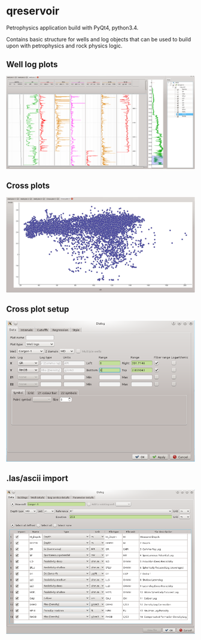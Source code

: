 # qreservoir

Petrophysics application build with PyQt4, python3.4.

Contains basic structure for wells and log objects that can be used to build upon with petrophysics and rock physics logic.

## Well log plots
![image info](./images/well_plot_2.png "Multi-log plot")

## Cross plots
![image info](./images/cross_plot_data.jpg "cross plot")

## Cross plot setup
![image info](./images/cross_plot.png "cross plot config")

## .las/ascii import
![image info](./images/import.png "import dialog")


